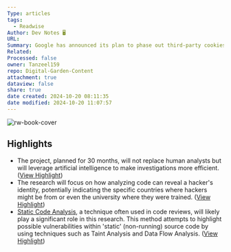 ```yaml
---
Type: articles
tags:
  - Readwise
Author: Dev Notes 🖥️
URL: 
Summary: Google has announced its plan to phase out third-party cookies in Chrome by 2024 as part of its Privacy Sandbox initiative. The Tracking Protection feature will be rolled out starting January 4, 2024, with the aim of enhancing user privacy by limiting cross-site tracking and user surveillance. This move has received mixed reactions, with some seeing it as a step towards improving privacy and others expressing concerns about Google's dominance in the online advertising market. The phasing out of third-party cookies will have significant implications for digital marketing, and Google has stated that first-party data will become more important as part of its privacy initiatives.
Related: 
Processed: false
owner: Tanzeel159
repo: Digital-Garden-Content
attachment: true
dataview: false
share: true
date created: 2024-10-20 08:11:35
date modified: 2024-10-20 11:07:57
---
```

![rw-book-cover](https://readwise-assets.s3.amazonaws.com/static/images/article4.6bc1851654a0.png)

## Highlights
- The project, planned for 30 months, will not replace human analysts but will leverage artificial intelligence to make investigations more efficient. ([View Highlight](https://read.readwise.io/read/01hj3c8vx6r5ja6q6fdmyrzr4c))
- The research will focus on how analyzing code can reveal a hacker's identity, potentially indicating the specific countries where hackers might be from or even the university where they were trained. ([View Highlight](https://read.readwise.io/read/01hj3c8pnyeqfhh6y43y84s9rp))
- [Static Code Analysis](https://link.mail.beehiiv.com/ss/c/LplrZBhnqbJT1vi0LdmOGwD2EIXOK8AcN4SbPwsHBE3WZSVrfXuHRlB7cp1ysTp_Q_N8rZeD3nk0OHet8OTT1dxXG7O5VN2-GXLW_Y-xfC9R01cpoGbmDyGzdEBdtsg7h2UGnEVCMtXqiu4eXW2XP8NRNxeP4YlJ2aPHOxQoLNPnz3pCXG32IhNwUHB050QnYHFwQa-ois17YMXAD7hoekAF5ZAWJKoG2TzXyjfyZRvtiRGdhJO2ufrP7MfB8zd--FY-uVX9ufghhQX9uauQrin5-QVA719PQr3KovUUN7uvrKo8jyBEiHOfladju8daAiNSG18bHinaY_a6uHTjT5HJ--pDpvXbgvvE20bh26k/428/U8I7Non8R-iLa0NQdqMaHQ/h12/U8YtO9CIqu8F3Q6-t8eur20lqRAsMdQihcUk3hTll1Q), a technique often used in code reviews, will likely play a significant role in this research. This method attempts to highlight possible vulnerabilities within 'static' (non-running) source code by using techniques such as Taint Analysis and Data Flow Analysis. ([View Highlight](https://read.readwise.io/read/01hj3c99yef1sq2fm0yfk1pkae))
